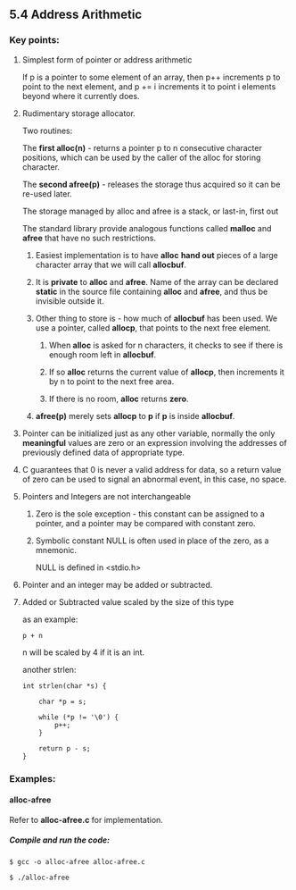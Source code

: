 ## 5.4 Address Arithmetic

### Key points:

1. Simplest form of pointer or address arithmetic

    If p is a pointer to some element of an array, then p++ increments p to point to the next element, and p += i increments it to point i elements beyond where it currently does.

2. Rudimentary storage allocator.

    Two routines:

    The **first alloc(n)** - returns a pointer p to n consecutive character positions, which can be used by the caller of the alloc for storing character.

    The **second afree(p)** - releases the storage thus acquired so it can be re-used later.

    The storage managed by alloc and afree is a stack, or last-in, first out

    The standard library provide analogous functions called **malloc** and **afree** that have no such restrictions.

    1. Easiest implementation is to have **alloc** **hand out** pieces of a large character array that we will call **allocbuf**.
    
    2. It is **private** to **alloc** and **afree**. Name of the array can be declared **static** in the source file containing **alloc** and **afree**, and thus be invisible outside it.
    
    3. Other thing to store is - how much of **allocbuf** has been used. We use a pointer, called **allocp**, that points to the next free element.
    
        1. When **alloc** is asked for n characters, it checks to see if there is enough room left in **allocbuf**.
        
        2. If so **alloc** returns the current value of **allocp**, then increments it by n to point to the next free area.
        
        3. If there is no room, **alloc** returns **zero**.
        
    4. **afree(p)** merely sets **allocp** to **p** if **p** is inside **allocbuf**.

3. Pointer can be initialized just as any other variable, normally the only **meaningful** values are zero or an expression involving the addresses of previously defined data of appropriate type.

4. C guarantees that 0 is never a valid address for data, so a return value of zero can be used to signal an abnormal event, in this case, no space.

5. Pointers and Integers are not interchangeable

    1. Zero is the sole exception - this constant can be assigned to a pointer, and a pointer may be compared with constant zero.

    2. Symbolic constant NULL is often used in place of the zero, as a mnemonic.
        
        NULL is defined in <stdio.h>

6. Pointer and an integer may be added or subtracted.

7. Added or Subtracted value scaled by the size of this type

    as an example:

    ```
    p + n
    ```

    n will be scaled by 4 if it is an int.

    another strlen:

    ```
    int strlen(char *s) {

        char *p = s;

        while (*p != '\0') {
            p++;
        }

        return p - s;
    }
    ```

### Examples:

#### alloc-afree

  Refer to **alloc-afree.c** for implementation.

  ##### Compile and run the code:

  ```
  $ gcc -o alloc-afree alloc-afree.c

  $ ./alloc-afree
  ```    